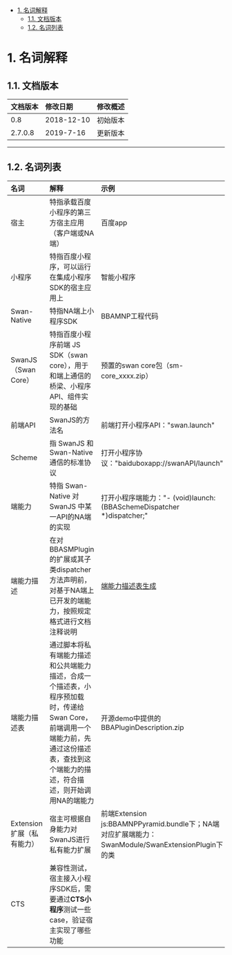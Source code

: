<!-- TOC -->

- [1. 名词解释](#1-名词解释)
    - [1.1. 文档版本](#11-文档版本)
    - [1.2. 名词列表](#12-名词列表)

<!-- /TOC -->
# 1. 名词解释
## 1.1. 文档版本

|文档版本|修改日期|修改概述|
|:--|:--|:--|
|0.8|2018-12-10|初始版本|
|2.7.0.8|2019-7-16|更新版本|

--------------------------
## 1.2. 名词列表

|名词|解释|示例|
|:--|:--|:--|
| 宿主 | 特指承载百度小程序的第三方宿主应用（客户端或NA端） | 百度app |
| 小程序 | 特指百度小程序，可以运行在集成小程序SDK的宿主应用上 | 智能小程序 |
| Swan-Native | 特指NA端上小程序SDK | BBAMNP工程代码 |
| SwanJS（Swan Core） | 特指百度小程序前端 JS SDK（swan core），用于和端上通信的桥梁、小程序 API、组件实现的基础 | 预置的swan core包（sm-core_xxxx.zip） |
| 前端API | SwanJS的方法名 | 前端打开小程序API："swan.launch" |
| Scheme | 指 SwanJS 和 Swan-Native 通信的标准协议 | 打开小程序协议："baiduboxapp://swanAPI/launch" |
| 端能力 | 特指 Swan-Native 对 SwanJS 中某一API的NA端的实现 | 打开小程序端能力："- (void)launch:(BBASchemeDispatcher *)dispatcher;" |
| 端能力描述 | 在对BBASMPlugin的扩展或其子类dispatcher方法声明前，对基于NA端上已开发的端能力，按照规定格式进行文档注释说明 | [端能力描述表生成](../接入步骤说明/端能力描述表生成.md) |
| 端能力描述表 | 通过脚本将私有端能力描述和公共端能力描述，合成一个描述表，小程序预加载时，传递给Swan Core，前端调用一个端能力前，先通过这份描述表，查找到这个端能力的描述，符合描述，则开始调用NA的端能力 | 开源demo中提供的BBAPluginDescription.zip |
| Extension扩展（私有能力） | 宿主可根据自身能力对SwanJS进行私有能力扩展 | 前端Extension js:BBAMNPPyramid.bundle下；NA端对应扩展端能力：SwanModule/SwanExtensionPlugin下的类 |
| CTS | 兼容性测试，宿主接入小程序SDK后，需要通过**CTS小程序**测试一些case，验证宿主实现了哪些功能 |  |